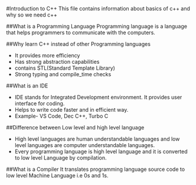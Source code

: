 #Introduction to C++
This file contains information about basics of c++ and why so we need c++


##What is a Programming Language
Programming language is a language that helps programmers to communicate with the computers.

##Why learn C++ instead of other Programming languages
* It provides more efficiency
* Has strong abstraction capabilities
* contains STL(Standard Template Library)
* Strong typing and compile_time checks

##What is an IDE
* IDE stands for Integrated Development environment. It provides user interface for coding.
* Helps to write code faster and in efficient way.
* Example- VS Code, Dec C++, Turbo C

##Difference between Low level and high level language
* High level languages are human understandable languages and low level languages are computer understandable languages.
* Every programming language is high level language and it is converted to low level Language by compilation.

##What is a Compiler
It translates programming language source code to low level Machine Language i.e 0s and 1s. 
